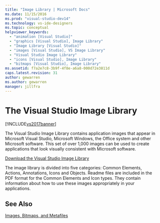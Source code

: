 ```yaml
---
title: "Image Library | Microsoft Docs"
ms.date: 11/15/2016
ms.prod: "visual-studio-dev14"
ms.technology: vs-ide-designers
ms.topic: conceptual
helpviewer_keywords:
  - "animation [Visual Studio]"
  - "graphics [Visual Studio], Image Library"
  - "Image Library [Visual Studio]"
  - "images [Visual Studio], VS Image Library"
  - "Visual Studio Image Library"
  - "icons [Visual Studio], Image Library"
  - "bitmaps [Visual Studio], Image Library"
ms.assetid: f7a2e7c8-3b9f-4f8e-a6a8-000d72e3811d
caps.latest.revision: 31
author: gewarren
ms.author: gewarren
manager: jillfra
---
```

# The Visual Studio Image Library
[!INCLUDE[vs2017banner](../includes/vs2017banner.md)]

The Visual Studio Image Library contains application images that appear in Microsoft Visual Studio, Microsoft Windows, the Office system and other Microsoft software. This set of over 1,000 images can be used to create applications that look visually consistent with Microsoft software.

 [Download the Visual Studio Image Library](http://go.microsoft.com/fwlink/p/?LinkId=275090)

 The image library is divided into five categories: Common Elements, Actions, Annotations, Icons and Objects. Readme files are included in the PDF format for the Common Elements and Icon types. They contain information about how to use these images appropriately in your applications.

## See Also
 [Images, Bitmaps, and Metafiles](http://msdn.microsoft.com/library/7152b45b-a55c-49bc-8c78-ae002a844f71)
